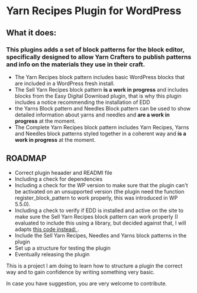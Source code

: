 # Yarn Recipes Plugin for WordPress

## What it does:

### This plugins adds a set of block patterns for the block editor, specifically designed to allow Yarn Crafters to publish patterns and info on the materials they use in their craft.

- The Yarn Recipes block pattern includes basic WordPress blocks that are included in a WordPress fresh install.
- The Sell Yarn Recipes block pattern **is a work in progress** and includes blocks from the Easy Digital Download plugin, that is why this plugin includes a notice recommending the installation of EDD
- the Yarns Block pattern and Needles Block pattern can be used to show detailed information about yarns and needles and **are a work in progress** at the moment.
- The Complete Yarn Recipes block pattern includes Yarn Recipes, Yarns and Needles block patterns styled together in a coherent way and **is a work in progress** at the moment.

## ROADMAP

- Correct plugin heaader and READMI file
- Including a check for dependencies
- Including a check for the WP version to make sure that the plugin can't be activated on an unsupported version (the plugin need the function register_block_pattern to work properly, this was introduced in WP 5.5.0).
- Including a check to verify if EDD is installed and active on the site to make sure the Sell Yarn Recipes block pattern can work properly (I evaluated to include this using a library, but decided against that, I will adapts [this code instead: ](https://github.com/TukuToi/toolwine-rewievs-and-ratings/blob/2ad0e2ef407b00f3a8f4a81f45ca5ff84612d6f3/includes/class-tw-rar-activator.php).
- Include the Sell Yarn Recipes, Needles and Yarns block patterns in the plugin
- Set up a structure for testing the plugin
- Eventually releasing the plugin

This is a project I am doing to learn how to structure a plugin the correct way and to gain confidence by writing something very basic.

In case you have suggestion, you are very welcome to contribute.
